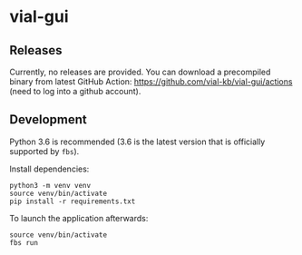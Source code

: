 # vial-gui

## Releases

Currently, no releases are provided. You can download a precompiled binary from latest GitHub Action: https://github.com/vial-kb/vial-gui/actions (need to log into a github account).

## Development

Python 3.6 is recommended (3.6 is the latest version that is officially supported by `fbs`).

Install dependencies:

```
python3 -m venv venv
source venv/bin/activate
pip install -r requirements.txt
```

To launch the application afterwards:

```
source venv/bin/activate
fbs run
```

